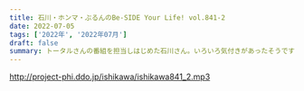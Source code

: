 ```yaml
---
title: 石川・ホンマ・ぶるんのBe-SIDE Your Life! vol.841-2
date: 2022-07-05
tags: ['2022年', '2022年07月']
draft: false
summary: トータルさんの番組を担当しはじめた石川さん。いろいろ気付きがあったそうです！
---
```


http://project-phi.ddo.jp/ishikawa/ishikawa841_2.mp3
